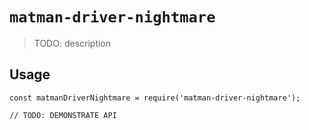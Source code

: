 # `matman-driver-nightmare`

> TODO: description

## Usage

```
const matmanDriverNightmare = require('matman-driver-nightmare');

// TODO: DEMONSTRATE API
```

